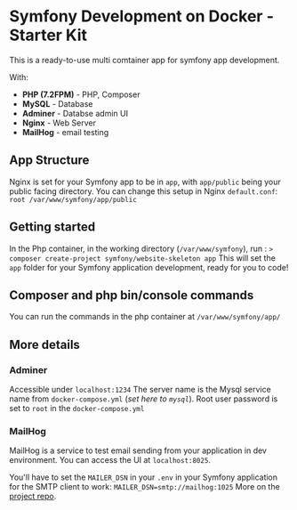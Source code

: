 # Symfony Development on Docker - Starter Kit

This is a ready-to-use multi comtainer app for symfony app development.

With:

- **PHP (7.2FPM)** - PHP, Composer
- **MySQL** - Database
- **Adminer** - Databse admin UI
- **Nginx** - Web Server
- **MailHog** - email testing

## App Structure

Nginx is set for your Symfony app to be in `app`, with `app/public` being your public facing directory.
You can change this setup in Nginx `default.conf`:
`root /var/www/symfony/app/public`

## Getting started

In the Php container, in the working directory (`/var/www/symfony`), run :
`> composer create-project symfony/website-skeleton app`
This will set the `app` folder for your Symfony application development, ready for you to code!

## Composer and php bin/console commands

You can run the commands in the php container at `/var/www/symfony/app/`

## More details

### Adminer

Accessible under `localhost:1234`
The server name is the Mysql service name from `docker-compose.yml` (_set here to `mysql`_).
Root user password is set to `root` in the `docker-compose.yml`

### MailHog

MailHog is a service to test email sending from your application in dev environment.
You can access the UI at `localhost:8025`.

You'll have to set the `MAILER_DSN` in your `.env` in your Symfony application for the SMTP client to work:
`MAILER_DSN=smtp://mailhog:1025`
More on the [project repo](https://github.com/mailhog/MailHog).
